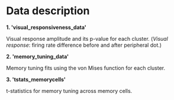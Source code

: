 <!DOCTYPE html>
<html>
    
<head>
    <h1>Data description</h1>
</head>
    
<body>
<b>1. 'visual_responsiveness_data'</b>
<p>Visual response amplitude and its p-value for each cluster.<be>
(<i>Visual response</i>: firing rate difference before and after peripheral dot.)</p>
    
<b>2. 'memory_tuning_data'</b><be>
<p>Memory tuning fits using the von Mises function for each cluster.</p>

<b>3. 'tstats_memorycells'</b><be>
<p>t-statistics for memory tuning across memory cells.</p>

</body>
</html>

